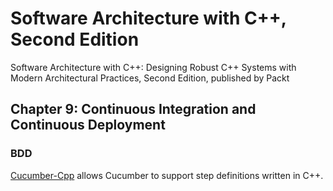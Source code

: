 # Software Architecture with C++, Second Edition

Software Architecture with C++: Designing Robust C++ Systems with Modern Architectural Practices, Second Edition, published by Packt

## Chapter 9: Continuous Integration and Continuous Deployment

### BDD

[Cucumber-Cpp](https://github.com/cucumber/cucumber-cpp) allows Cucumber to support step definitions written in C++.
